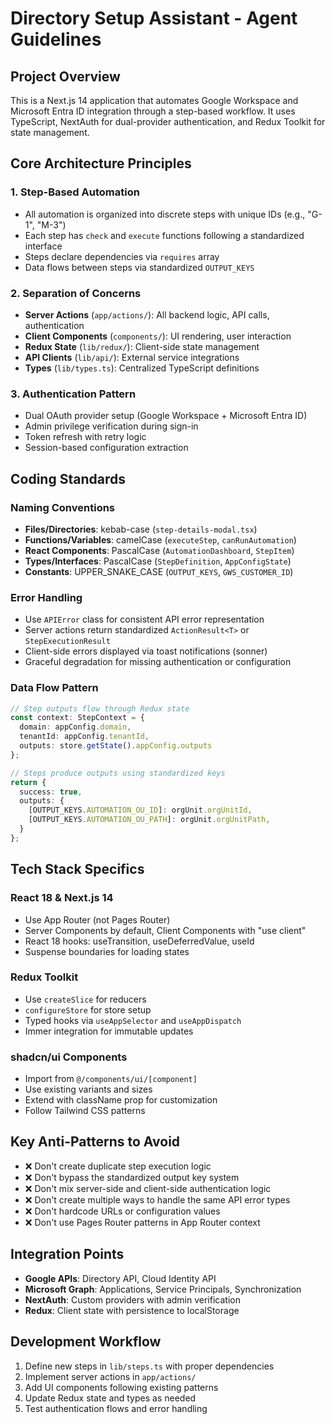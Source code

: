 # Directory Setup Assistant - Agent Guidelines

## Project Overview
This is a Next.js 14 application that automates Google Workspace and Microsoft Entra ID integration through a step-based workflow. It uses TypeScript, NextAuth for dual-provider authentication, and Redux Toolkit for state management.

## Core Architecture Principles

### 1. Step-Based Automation
- All automation is organized into discrete steps with unique IDs (e.g., "G-1", "M-3")
- Each step has `check` and `execute` functions following a standardized interface
- Steps declare dependencies via `requires` array
- Data flows between steps via standardized `OUTPUT_KEYS`

### 2. Separation of Concerns
- **Server Actions** (`app/actions/`): All backend logic, API calls, authentication
- **Client Components** (`components/`): UI rendering, user interaction
- **Redux State** (`lib/redux/`): Client-side state management
- **API Clients** (`lib/api/`): External service integrations
- **Types** (`lib/types.ts`): Centralized TypeScript definitions

### 3. Authentication Pattern
- Dual OAuth provider setup (Google Workspace + Microsoft Entra ID)
- Admin privilege verification during sign-in
- Token refresh with retry logic
- Session-based configuration extraction

## Coding Standards

### Naming Conventions
- **Files/Directories**: kebab-case (`step-details-modal.tsx`)
- **Functions/Variables**: camelCase (`executeStep`, `canRunAutomation`)
- **React Components**: PascalCase (`AutomationDashboard`, `StepItem`)
- **Types/Interfaces**: PascalCase (`StepDefinition`, `AppConfigState`)
- **Constants**: UPPER_SNAKE_CASE (`OUTPUT_KEYS`, `GWS_CUSTOMER_ID`)

### Error Handling
- Use `APIError` class for consistent API error representation
- Server actions return standardized `ActionResult<T>` or `StepExecutionResult`
- Client-side errors displayed via toast notifications (sonner)
- Graceful degradation for missing authentication or configuration

### Data Flow Pattern
```typescript
// Step outputs flow through Redux state
const context: StepContext = {
  domain: appConfig.domain,
  tenantId: appConfig.tenantId,
  outputs: store.getState().appConfig.outputs
};

// Steps produce outputs using standardized keys
return {
  success: true,
  outputs: {
    [OUTPUT_KEYS.AUTOMATION_OU_ID]: orgUnit.orgUnitId,
    [OUTPUT_KEYS.AUTOMATION_OU_PATH]: orgUnit.orgUnitPath,
  }
};
```

## Tech Stack Specifics

### React 18 & Next.js 14
- Use App Router (not Pages Router)
- Server Components by default, Client Components with "use client"
- React 18 hooks: useTransition, useDeferredValue, useId
- Suspense boundaries for loading states

### Redux Toolkit
- Use `createSlice` for reducers
- `configureStore` for store setup
- Typed hooks via `useAppSelector` and `useAppDispatch`
- Immer integration for immutable updates

### shadcn/ui Components
- Import from `@/components/ui/[component]`
- Use existing variants and sizes
- Extend with className prop for customization
- Follow Tailwind CSS patterns

## Key Anti-Patterns to Avoid
- ❌ Don't create duplicate step execution logic
- ❌ Don't bypass the standardized output key system
- ❌ Don't mix server-side and client-side authentication logic
- ❌ Don't create multiple ways to handle the same API error types
- ❌ Don't hardcode URLs or configuration values
- ❌ Don't use Pages Router patterns in App Router context

## Integration Points
- **Google APIs**: Directory API, Cloud Identity API
- **Microsoft Graph**: Applications, Service Principals, Synchronization
- **NextAuth**: Custom providers with admin verification
- **Redux**: Client state with persistence to localStorage

## Development Workflow
1. Define new steps in `lib/steps.ts` with proper dependencies
2. Implement server actions in `app/actions/`
3. Add UI components following existing patterns
4. Update Redux state and types as needed
5. Test authentication flows and error handling
